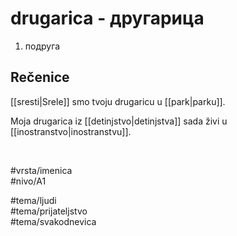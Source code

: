 # drugarica - другарица

1. подруга  

## Rečenice

[[sresti|Srele]] smo tvoju drugaricu u [[park|parku]].

Moja drugarica iz [[detinjstvo|detinjstva]] sada živi u [[inostranstvo|inostranstvu]].

<br>

#vrsta/imenica  
#nivo/A1  

#tema/ljudi  
#tema/prijateljstvo  
#tema/svakodnevica  
